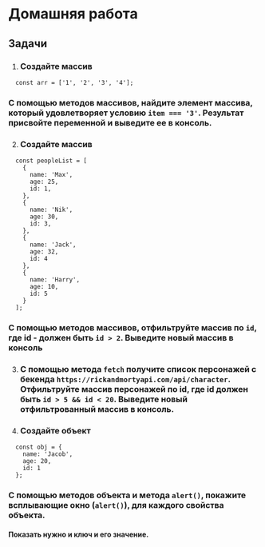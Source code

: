 # Домашняя работа


## Задачи
1. ### Создайте массив
```
  const arr = ['1', '2', '3', '4'];
```

### С помощью методов массивов, найдите элемент массива, который удовлетворяет условию ```item === '3'```. Результат присвойте переменной и выведите ее в консоль.
2. ### Создайте массив
```
  const peopleList = [
    {
      name: 'Max',
      age: 25,
      id: 1,
    },
    {
      name: 'Nik',
      age: 30,
      id: 3,
    },
    {
      name: 'Jack',
      age: 32,
      id: 4
    },
    {
      name: 'Harry',
      age: 10,
      id: 5
    }
  ];
```
### С помощью методов массивов, отфильтруйте массив по ```id```, где id - должен быть ```id > 2```. Выведите новый массив в консоль

3. ### С помощью метода ```fetch``` получите список персонажей с бекенда ```https://rickandmortyapi.com/api/character```. Отфильтруйте массив персонажей по id, где id должен быть ```id > 5 && id < 20```. Выведите новый отфильтрованный массив в консоль.

4. ### Создайте объект
```
  const obj = {
    name: 'Jacob',
    age: 20,
    id: 1
  };
```
### С помощью методов объекта и метода ```alert()```, покажите всплывающие окно (```alert()```), для каждого свойства объекта.
#### Показать нужно и ключ и его значение.
